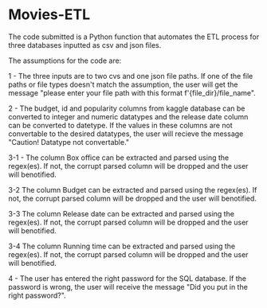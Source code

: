 # Movies-ETL

The code submitted is a Python function that automates the ETL process for three databases inputted as csv and json files. 

The assumptions for the code are:

1 - The three inputs are to two cvs and one json file paths. If one of the file paths or file types doesn't match the assumption, the user will get the message "please enter your file path with this format f'{file_dir}/file_name".

2 - The budget, id and popularity columns from kaggle database can be converted to integer and numeric datatypes and the release date column can be converted to datetype. If the values in these columns are not convertable to the desired datatypes, the user will recieve the message "Caution! Datatype not convertable."

3-1 - The column Box office can be extracted and parsed using the regex(es). If not, the corrupt parsed column will be dropped and the user will benotified. 

3-2 The column Budget can be extracted and parsed using the regex(es). If not, the corrupt parsed column will be dropped and the user will benotified. 

3-3 The column Release date can be extracted and parsed using the regex(es). If not, the corrupt parsed column will be dropped and the user will benotified. 

3-4 The column Running time can be extracted and parsed using the regex(es). If not, the corrupt parsed column will be dropped and the user will benotified. 

4 - The user has entered the right password for the SQL database. If the password is wrong, the user will receive the message "Did you put in the right password?".
